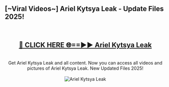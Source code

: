 <h2>[~Viral Videos~] Ariel Kytsya Leak - Update Files 2025!</h2>
<br>
<div align="center">
<h2><a href="https://betterlinks.top/A2PfLJ" rel="nofollow">🔴 CLICK HERE 🌐==►► Ariel Kytsya Leak</a></h2>
<br>
Get Ariel Kytsya Leak and all content. Now you can access all videos and pictures of Ariel Kytsya Leak. New Updated Files 2025!
<br>
<br>
<a href="https://betterlinks.top/A2PfLJ" rel="nofollow" data-target="animated-image.originalLink"><img src="https://i.ibb.co.com/WyWwxjT/player-gif2.gif" alt="Ariel Kytsya Leak" style="max-width: 100%; display: inline-block;" data-target="animated-image.originalImage"></a>
</div>
<br>
